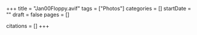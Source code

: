 +++
title = "Jan00Floppy.avif"
tags = ["Photos"]
categories = []
startDate = ""
draft = false
pages = []

citations = []
+++
